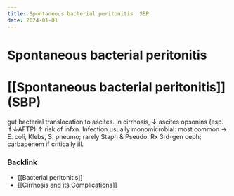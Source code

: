 ```yaml
---
title: Spontaneous bacterial peritonitis  SBP
date: 2024-01-01
---
```


# Spontaneous bacterial peritonitis

# [[Spontaneous bacterial peritonitis]] (SBP)

gut bacterial translocation to ascites. In cirrhosis, ↓ ascites opsonins (esp. if ↓AFTP) ↑ risk of infxn. Infection usually monomicrobial: most common → E. coli, Klebs, S. pneumo; rarely Staph & Pseudo. Rx 3rd-gen ceph; carbapenem if critically ill.

### Backlink

- [[Bacterial peritonitis]]
- [[Cirrhosis and its Complications]]
